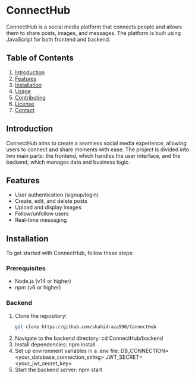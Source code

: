 # ConnectHub

ConnectHub is a social media platform that connects people and allows them to share posts, images, and messages. The platform is built using JavaScript for both frontend and backend.

## Table of Contents
1. [Introduction](#introduction)
2. [Features](#features)
3. [Installation](#installation)
4. [Usage](#usage)
5. [Contributing](#contributing)
6. [License](#license)
7. [Contact](#contact)

## Introduction
ConnectHub aims to create a seamless social media experience, allowing users to connect and share moments with ease. The project is divided into two main parts: the frontend, which handles the user interface, and the backend, which manages data and business logic.

## Features
- User authentication (signup/login)
- Create, edit, and delete posts
- Upload and display images
- Follow/unfollow users
- Real-time messaging

## Installation
To get started with ConnectHub, follow these steps:

### Prerequisites
- Node.js (v14 or higher)
- npm (v6 or higher)

### Backend
1. Clone the repository:
   ```bash
   git clone https://github.com/shahidraza990/ConnectHub
2. Navigate to the backend directory:
    cd ConnectHub/backend
3. Install dependencies:
     npm install
4.  Set up environment variables in a .env file:
      DB_CONNECTION=<your_database_connection_string>
JWT_SECRET=<your_jwt_secret_key>
5. Start the backend server:
     npm start




